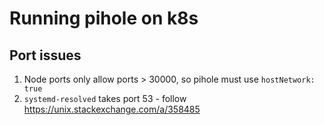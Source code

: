 # Running pihole on k8s

## Port issues
1. Node ports only allow ports > 30000, so pihole must use `hostNetwork: true`
1. `systemd-resolved` takes port 53 - follow https://unix.stackexchange.com/a/358485
